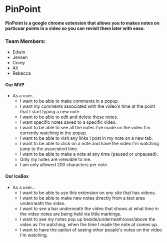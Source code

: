 PinPoint
========

**PinPoint is a google chrome extension that allows you to makes notes on particuar points in a video so you can revisit them later with ease.**

### Team Members:
- Edwin
- Jensen
- Corey
- Ali
- Rebecca

#### Our MVP
- As a user...
    - I want to be able to make comments in a popup.
    - I want my comments associated with the video's time at the point that I start typing a new note.
    - I want to be able to edit and delete these notes.
    - I want specific notes saved to a specific video.
    - I want to be able to see all the notes I've made on the video I'm currently watching in the popup.
    - I want to be able to visit any links I post in my note on a new tab.
    - I want to be able to click on a note and have the video I'm watching jump to the associated time.
    - I want to be able to make a note at any time (paused or unpaused).
    - Only my notes are viewable to me.
    - I am only allowed 200 characters per note.

#### Our IceBox
- As a user...
    - I want to be able to use this extension on *any* site that has videos.
    - I want to be able to make new notes directly from a text area underneath the video.
    - I want to see a bar underneath the video that shows at what time in the video notes are being held via little markings.
    - I want to see my notes pop up beside/underneath/over/above the video as I'm watching, when the time I made the note at comes up.
    - I want to have the *option* of seeing other people's notes on the video I'm watching.

